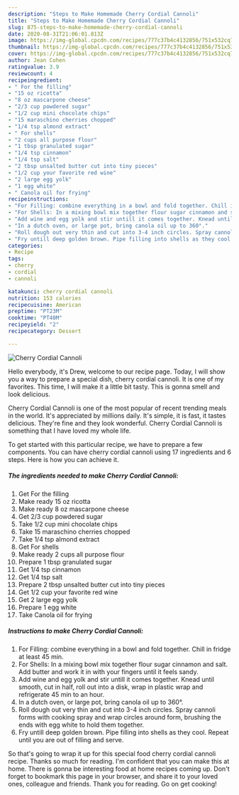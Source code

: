 ```yaml
---
description: "Steps to Make Homemade Cherry Cordial Cannoli"
title: "Steps to Make Homemade Cherry Cordial Cannoli"
slug: 875-steps-to-make-homemade-cherry-cordial-cannoli
date: 2020-08-31T21:06:01.813Z
image: https://img-global.cpcdn.com/recipes/777c37b4c4132856/751x532cq70/cherry-cordial-cannoli-recipe-main-photo.jpg
thumbnail: https://img-global.cpcdn.com/recipes/777c37b4c4132856/751x532cq70/cherry-cordial-cannoli-recipe-main-photo.jpg
cover: https://img-global.cpcdn.com/recipes/777c37b4c4132856/751x532cq70/cherry-cordial-cannoli-recipe-main-photo.jpg
author: Jean Cohen
ratingvalue: 3.9
reviewcount: 4
recipeingredient:
- " For the filling"
- "15 oz ricotta"
- "8 oz mascarpone cheese"
- "2/3 cup powdered sugar"
- "1/2 cup mini chocolate chips"
- "15 maraschino cherries chopped"
- "1/4 tsp almond extract"
- " For shells"
- "2 cups all purpose flour"
- "1 tbsp granulated sugar"
- "1/4 tsp cinnamon"
- "1/4 tsp salt"
- "2 tbsp unsalted butter cut into tiny pieces"
- "1/2 cup your favorite red wine"
- "2 large egg yolk"
- "1 egg white"
- " Canola oil for frying"
recipeinstructions:
- "For Filling: combine everything in a bowl and fold together. Chill in fridge at least 45 min."
- "For Shells: In a mixing bowl mix together flour sugar cinnamon and salt. Add butter and work it in with your fingers until it feels sandy."
- "Add wine and egg yolk and stir untill it comes together. Knead until smooth, cut in half, roll out into a disk, wrap in plastic wrap and refrigerate 45 min to an hour."
- "In a dutch oven, or large pot, bring canola oil up to 360°."
- "Roll dough out very thin and cut into 3-4 inch circles. Spray cannoli forms with cooking spray and wrap circles around form, brushing the ends with egg white to hold them together."
- "Fry untill deep golden brown. Pipe filling into shells as they cool. Repeat until you are out of filling and serve."
categories:
- Recipe
tags:
- cherry
- cordial
- cannoli

katakunci: cherry cordial cannoli 
nutrition: 153 calories
recipecuisine: American
preptime: "PT23M"
cooktime: "PT40M"
recipeyield: "2"
recipecategory: Dessert

---
```



![Cherry Cordial Cannoli](https://img-global.cpcdn.com/recipes/777c37b4c4132856/751x532cq70/cherry-cordial-cannoli-recipe-main-photo.jpg)

Hello everybody, it's Drew, welcome to our recipe page. Today, I will show you a way to prepare a special dish, cherry cordial cannoli. It is one of my favorites. This time, I will make it a little bit tasty. This is gonna smell and look delicious.

Cherry Cordial Cannoli is one of the most popular of recent trending meals in the world. It's appreciated by millions daily. It's simple, it is fast, it tastes delicious. They're fine and they look wonderful. Cherry Cordial Cannoli is something that I have loved my whole life.




To get started with this particular recipe, we have to prepare a few components. You can have cherry cordial cannoli using 17 ingredients and 6 steps. Here is how you can achieve it.

<!--inarticleads1-->

##### The ingredients needed to make Cherry Cordial Cannoli:

1. Get  For the filling
1. Make ready 15 oz ricotta
1. Make ready 8 oz mascarpone cheese
1. Get 2/3 cup powdered sugar
1. Take 1/2 cup mini chocolate chips
1. Take 15 maraschino cherries chopped
1. Take 1/4 tsp almond extract
1. Get  For shells
1. Make ready 2 cups all purpose flour
1. Prepare 1 tbsp granulated sugar
1. Get 1/4 tsp cinnamon
1. Get 1/4 tsp salt
1. Prepare 2 tbsp unsalted butter cut into tiny pieces
1. Get 1/2 cup your favorite red wine
1. Get 2 large egg yolk
1. Prepare 1 egg white
1. Take  Canola oil for frying




<!--inarticleads2-->

##### Instructions to make Cherry Cordial Cannoli:

1. For Filling: combine everything in a bowl and fold together. Chill in fridge at least 45 min.
1. For Shells: In a mixing bowl mix together flour sugar cinnamon and salt. Add butter and work it in with your fingers until it feels sandy.
1. Add wine and egg yolk and stir untill it comes together. Knead until smooth, cut in half, roll out into a disk, wrap in plastic wrap and refrigerate 45 min to an hour.
1. In a dutch oven, or large pot, bring canola oil up to 360°.
1. Roll dough out very thin and cut into 3-4 inch circles. Spray cannoli forms with cooking spray and wrap circles around form, brushing the ends with egg white to hold them together.
1. Fry untill deep golden brown. Pipe filling into shells as they cool. Repeat until you are out of filling and serve.




So that's going to wrap it up for this special food cherry cordial cannoli recipe. Thanks so much for reading. I'm confident that you can make this at home. There is gonna be interesting food at home recipes coming up. Don't forget to bookmark this page in your browser, and share it to your loved ones, colleague and friends. Thank you for reading. Go on get cooking!
